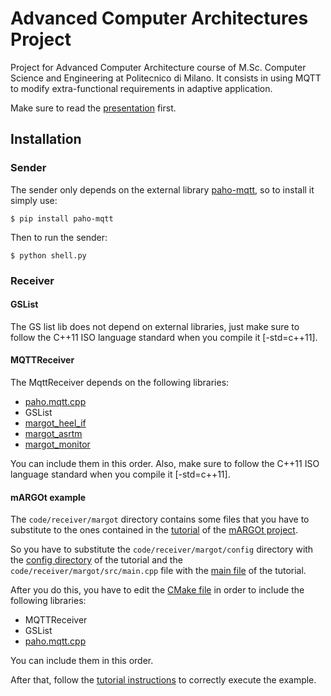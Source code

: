 # Advanced Computer Architectures Project
Project for Advanced Computer Architecture course of M.Sc. Computer Science and Engineering at Politecnico di Milano. It consists in using MQTT to modify extra-functional requirements in adaptive application.

Make sure to read the [presentation](https://marcoieni.github.io/aca_project/) first.

## Installation

### Sender
The sender only depends on the external library [paho-mqtt](https://pypi.python.org/pypi/paho-mqtt/), so to install it simply use:
```shell
$ pip install paho-mqtt
```

Then to run the sender:
```shell
$ python shell.py
```

### Receiver

#### GSList
The GS list lib does not depend on external libraries, just make sure to follow the C++11 ISO language standard when you compile it [-std=c++11].

#### MQTTReceiver
The MqttReceiver depends on the following libraries:
* [paho.mqtt.cpp](https://github.com/eclipse/paho.mqtt.cpp)
* GSList
* [margot_heel_if](https://gitlab.com/margot_project/core/tree/master/margot_heel/margot_heel_if)
* [margot_asrtm](https://gitlab.com/margot_project/core/tree/master/framework/asrtm)
* [margot_monitor](https://gitlab.com/margot_project/core/tree/master/framework/monitor)

You can include them in this order. Also, make sure to follow the C++11 ISO language standard when you compile it [-std=c++11].

#### mARGOt example
The `code/receiver/margot` directory contains some files that you have to substitute to the ones contained in the [tutorial](https://gitlab.com/margot_project/tutorial) of the [mARGOt project](https://gitlab.com/margot_project).

So you have to substitute the `code/receiver/margot/config` directory with the [config directory](https://gitlab.com/margot_project/tutorial/tree/master/config) of the tutorial and the `code/receiver/margot/src/main.cpp` file with the [main file](https://gitlab.com/margot_project/tutorial/blob/master/src/main.cpp) of the tutorial.

After you do this, you have to edit the [CMake file](https://gitlab.com/margot_project/tutorial/blob/master/CMakeLists.txt) in order to include the following libraries:
* MQTTReceiver
* GSList
* [paho.mqtt.cpp](https://github.com/eclipse/paho.mqtt.cpp)

You can include them in this order.

After that, follow the [tutorial instructions](https://gitlab.com/margot_project/tutorial/blob/master/README.md) to correctly execute the example.
